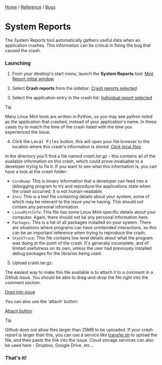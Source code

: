 [Home](/) / 
[Reference](/reference/git/) / 
[Bugs](/reference/git/bugs)

# System Reports
The System Reports tool automatically gathers useful data when an application crashes. This information can be critical in fixing the bug that caused the crash.

### Launching

1) From your desktop's start menu, launch the **System Reports** tool:
[Mint Report initial window](/screenshots/bugs-mintreport-crash-info/1-starting-window.png)

2) Select **Crash reports** from the sidebar:
[Crash reports selected](/screenshots/bugs-mintreport-crash-info/2-select-crashes.png)

3) Select the application entry in the crash list:
[Individual report selected](/screenshots/bug-report-crash-info/3-indiv-report-select.png)
> [!TIP]
> Many Linux Mint tools are written in Python, so you may see python listed as the application that crashed, instead of your application's name. In these cases try to match the time of the crash listed with the time you experienced the issue.

4) Click the <kbd>Local Files</kbd> button, this will open your file browser to the location where this crash's information is stored:
[Click local files](/screenshots/bug-report-crash-info/4-click-local.png)

In the directory you'll find a file named *crash.tar.gz* - this contains all of the available information on this crash, which could prove invaluable to a developer trying to fix it. If you want to see what this information is, you can have a look at the *crash* folder:

- `CoreDump`: This is binary information that a developer can feed into a debugging program to try and reproduce the applications state when the crash occurred. It is not human-readable.
- `Inxi`: This is a text file containing details about your system, some of which may be relevant to the issue you're having. This should *not* contain any personal information.
- `LinuxMintInfo`: This file has some Linux Mint-specific details about your computer. Again, there should not be any personal information here.
- `Packages`: This is a list of all packages installed on your system. There are situations where programs can have unintended interactions, so this can be an important reference when trying to reproduce the crash.
- `StackTrace`: This file contains low level details about what the program was doing at the point of the crash. It's generally incomplete, and of limited usefulness on its own, unless the user had previously installed debug packages for the libraries being used.

5) Upload crash.tar.gz:

The easiest way to make this file available is to attach it to a comment in a Github issue. You should be able to drag-and-drop the file right into the comment section.

[Drag into issue](/screenshots/bug-report-crash-info/5-drag-into-issue.png)

You can also use the 'attach' button:

[Attach button](/screenshots/bug-report-crash-info/6-attach-button.png)
> [!TIP]
> Github does not allow files larger than 25MB to be uploaded. If your crash report is larger than this, you can use a service like [transfer.sh](https://transfer.sh) to upload the file, and then paste the link into the issue. Cloud storage services can also be used here - Dropbox, Google Drive, etc...

### That's it!
